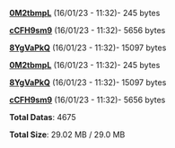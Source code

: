 [**0M2tbmpL**](/data/0M2tbmpL.txt) (16/01/23 - 11:32)- 245 bytes

[**cCFH9sm9**](/data/cCFH9sm9.txt) (16/01/23 - 11:32)- 5656 bytes

[**8YgVaPkQ**](/data/8YgVaPkQ.txt) (16/01/23 - 11:32)- 15097 bytes

[**0M2tbmpL**](/data/0M2tbmpL.txt) (16/01/23 - 11:32)- 245 bytes

[**8YgVaPkQ**](/data/8YgVaPkQ.txt) (16/01/23 - 11:32)- 15097 bytes

[**cCFH9sm9**](/data/cCFH9sm9.txt) (16/01/23 - 11:32)- 5656 bytes

**Total Datas**: 4675

**Total Size**: 29.02 MB / 29.0 MB